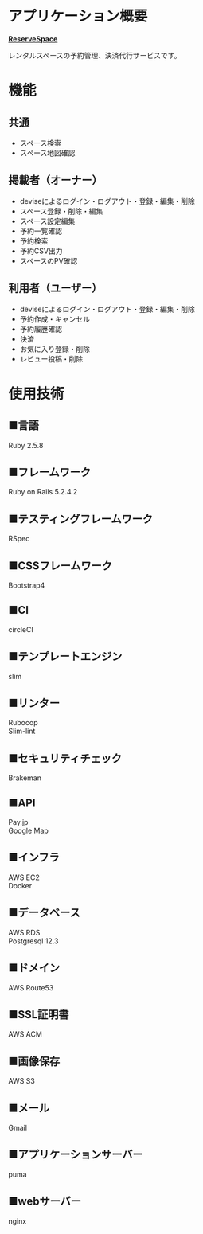 # アプリケーション概要
**[ReserveSpace](https://www.reserve-space.net/)**  

レンタルスペースの予約管理、決済代行サービスです。

# 機能

## 共通
- スペース検索
- スペース地図確認

## 掲載者（オーナー）
- deviseによるログイン・ログアウト・登録・編集・削除
- スペース登録・削除・編集
- スペース設定編集
- 予約一覧確認
- 予約検索
- 予約CSV出力
- スペースのPV確認

## 利用者（ユーザー）
- deviseによるログイン・ログアウト・登録・編集・削除
- 予約作成・キャンセル
- 予約履歴確認
- 決済
- お気に入り登録・削除
- レビュー投稿・削除


# 使用技術

## ■言語  
Ruby 2.5.8

## ■フレームワーク  
Ruby on Rails 5.2.4.2

## ■テスティングフレームワーク  
RSpec

## ■CSSフレームワーク  
Bootstrap4

## ■CI  
circleCI

## ■テンプレートエンジン  
slim

## ■リンター  
Rubocop  
Slim-lint

## ■セキュリティチェック  
Brakeman

## ■API  
Pay.jp  
Google Map

## ■インフラ  
AWS EC2  
Docker

## ■データベース  
AWS RDS  
Postgresql 12.3

## ■ドメイン  
AWS Route53

## ■SSL証明書  
AWS ACM

## ■画像保存  
AWS S3

## ■メール  
Gmail

## ■アプリケーションサーバー  
puma

## ■webサーバー  
nginx
